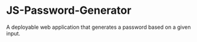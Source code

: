 # JS-Password-Generator
A deployable web application that generates a password based on a given input.
